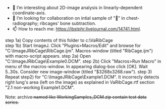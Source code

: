 - 👀 I’m interesting about 2D-image analysis in linearly-dependent coordinate-axis.
- 💞️ I’m looking for collaboration on intial sample of "👀" in chest-radiography; ribcages' bone subtraction.
- 📫 How to reach me: https://jbstphr.livejournal.com/14741.html.

step 1a) Copy contents of this folder to c:\VaRibCage\
step 1b) Start ImageJ. Click "Plugins>Macros/Edit" and browse 
         for "C:\ImageJRibCage\RibCage.ijm". Macros-window  (titled "RibCage.ijm")
         with macro-script appears.
step 2a) Open "C:\ImageJRibCage\Example0.DCM". 
step 2b) Click "Macros>Run Macro" in menu of the macros-window. In appearing dialog-box
         click [OK]. Wait 5..30s. Consider new  image-window (titled "$3268x3268.raw").
step 3)  Repeat step2) for "C:\ImageJRibCage\Example1.DCM". It incorrecly detects right
         lung's  area (left on the image) as explained in VaRibCage.rtf section "2.1
         non-working Example1.DCM". 

Note: archive<s> named like WorkingSamples_DCM.zip contain test data series.

<!---
jbstphr/jbstphr is a ✨ special ✨ repository because its `README.md` (this file) appears on your GitHub profile.
You can click the Preview link to take a look at your changes.
--->
